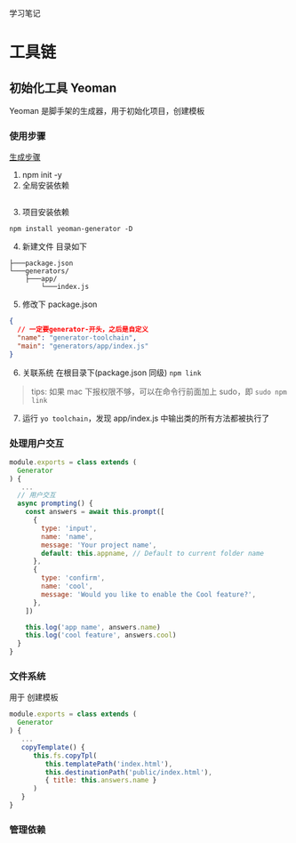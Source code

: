 学习笔记

# 工具链

## 初始化工具 Yeoman

Yeoman 是脚手架的生成器，用于初始化项目，创建模板

### 使用步骤

[生成步骤](https://yeoman.io/authoring/)

1. npm init -y
2. 全局安装依赖

```

```

3. 项目安装依赖

```
npm install yeoman-generator -D
```

4. 新建文件
   目录如下

```
├───package.json
└───generators/
    ├───app/
        └───index.js

```

5. 修改下 package.json

```json
{
  // 一定要generator-开头，之后是自定义
  "name": "generator-toolchain",
  "main": "generators/app/index.js"
}
```

6. 关联系统
   在根目录下(package.json 同级)
   `npm link`

> tips: 如果 mac 下报权限不够，可以在命令行前面加上 sudo，即
> `sudo npm link`

7. 运行
   `yo toolchain`，发现 app/index.js 中输出类的所有方法都被执行了

### 处理用户交互

```js
module.exports = class extends (
  Generator
) {
   ...
  // 用户交互
  async prompting() {
    const answers = await this.prompt([
      {
        type: 'input',
        name: 'name',
        message: 'Your project name',
        default: this.appname, // Default to current folder name
      },
      {
        type: 'confirm',
        name: 'cool',
        message: 'Would you like to enable the Cool feature?',
      },
    ])

    this.log('app name', answers.name)
    this.log('cool feature', answers.cool)
  }
}
```

### 文件系统

用于 创建模板

```js
module.exports = class extends (
  Generator
) {
   ...
   copyTemplate() {
      this.fs.copyTpl(
         this.templatePath('index.html'),
         this.destinationPath('public/index.html'),
         { title: this.answers.name }
      )
   }
}
```

### 管理依赖
